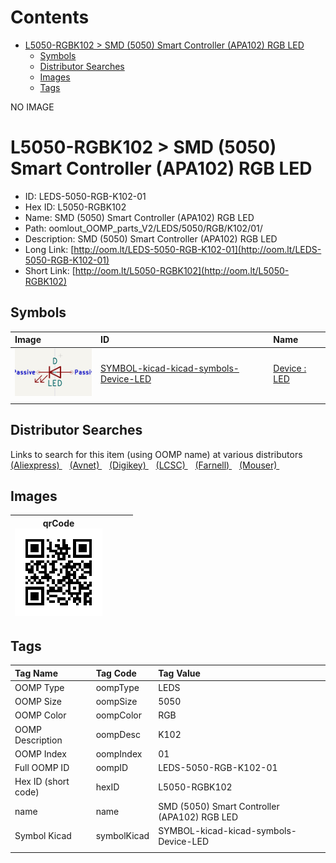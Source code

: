 



Contents
========

* [L5050-RGBK102 > SMD (5050) Smart Controller (APA102) RGB LED](#l5050-rgbk102--smd-5050-smart-controller-apa102-rgb-led)
	* [Symbols](#symbols)
	* [Distributor Searches](#distributor-searches)
	* [Images](#images)
	* [Tags](#tags)
  
NO IMAGE  
# L5050-RGBK102 > SMD (5050) Smart Controller (APA102) RGB LED

- ID: LEDS-5050-RGB-K102-01
- Hex ID: L5050-RGBK102
- Name: SMD (5050) Smart Controller (APA102) RGB LED
- Path: oomlout_OOMP_parts_V2/LEDS/5050/RGB/K102/01/
- Description: SMD (5050) Smart Controller (APA102) RGB LED
- Long Link: [http://oom.lt/LEDS-5050-RGB-K102-01](http://oom.lt/LEDS-5050-RGB-K102-01)
- Short Link: [http://oom.lt/L5050-RGBK102](http://oom.lt/L5050-RGBK102)

## Symbols
  

|Image|ID|Name|
| :--- | :--- | :--- |
|[![](https://raw.githubusercontent.com/oomlout/oomlout_OOMP_eda_V2/main/SYMBOL/kicad/kicad-symbols/Device/LED/image_140.png)](https://github.com/oomlout/oomlout_OOMP_eda_V2/tree/main/SYMBOL/kicad/kicad-symbols/Device/LED/)|[SYMBOL-kicad-kicad-symbols-Device-LED](https://github.com/oomlout/oomlout_OOMP_eda_V2/tree/main/SYMBOL/kicad/kicad-symbols/Device/LED/)|[Device : LED](https://github.com/oomlout/oomlout_OOMP_eda_V2/tree/main/SYMBOL/kicad/kicad-symbols/Device/LED/)|
||||

## Distributor Searches
  
Links to search for this item (using OOMP name) at various distributors  
[(Aliexpress) ](https://www.aliexpress.com/wholesale?SearchText=1117SMD+5050+Smart+Controller+APA102+RGB+LED)&nbsp;&nbsp;&nbsp;[(Avnet) ](https://www.avnet.com/shop/us/search/SMD+5050+Smart+Controller+APA102+RGB+LED)&nbsp;&nbsp;&nbsp;[(Digikey) ](https://www.digikey.co.uk/en/products/result?s=SMD+5050+Smart+Controller+APA102+RGB+LED)&nbsp;&nbsp;&nbsp;[(LCSC) ](https://www.lcsc.com/search?q=SMD+5050+Smart+Controller+APA102+RGB+LED)&nbsp;&nbsp;&nbsp;[(Farnell) ](https://uk.farnell.com/search?st=SMD+5050+Smart+Controller+APA102+RGB+LED)&nbsp;&nbsp;&nbsp;[(Mouser) ](https://www.mouser.com/c/?q=SMD+5050+Smart+Controller+APA102+RGB+LED)&nbsp;&nbsp;&nbsp;
## Images
  

|qrCode<br>[![](https://raw.githubusercontent.com/oomlout/oomlout_OOMP_parts_V2/main/LEDS/5050/RGB/K102/01/qrCode_140.png)](https://github.com/oomlout/oomlout_OOMP_parts_V2/tree/main/LEDS/5050/RGB/K102/01/qrCode.png)||||
| :---: | :---: | :---: | :---: |

## Tags
  

|Tag Name|Tag Code|Tag Value|
| :--- | :--- | :--- |
|OOMP Type|oompType|LEDS|
|OOMP Size|oompSize|5050|
|OOMP Color|oompColor|RGB|
|OOMP Description|oompDesc|K102|
|OOMP Index|oompIndex|01|
|Full OOMP ID|oompID|LEDS-5050-RGB-K102-01|
|Hex ID (short code)|hexID|L5050-RGBK102|
|name|name|SMD (5050) Smart Controller (APA102) RGB LED|
|Symbol Kicad|symbolKicad|SYMBOL-kicad-kicad-symbols-Device-LED|
||||
